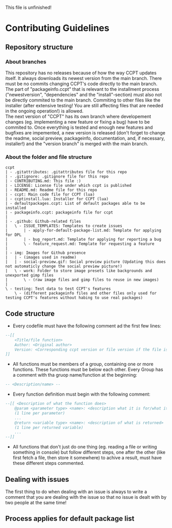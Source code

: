 This file is unfinished!
# Contributing Guidelines
## Repository structure
### About branches
This repository has no releases because of how the way CCPT updates itself. It always downloads its newest version from the main branch. There must be no commits changing CCPT's code directly to the main branch. The part of "packageinfo.ccpt" that is relevant to the installment process ("newestversion", "dependencies" and the "install"-section) must also not be directly commited to the main branch. Commiting to other files like the installer (after extensive testing! You are still affecting files that are needed in the ongoing operation!) is allowed.  
The next version of "CCPT" has its own branch where developement changes (eg. implementing a new feature or fixing a bug) have to be commited to. Once everything is tested and enough new features and bugfixes are impemented, a new version is released (don't forget to change the readme, social preview, packageinfo, documentation, and, if necessary, installer!) and the "version branch" is merged with the main branch.
### About the folder and file structure
```
ccpt  
| - .gitattributes: .gitattributes file for this repo  
| - .gitignore: .gitignore file for this repo  
| - CONTRIBUTING.md: This file :)  
| - LICENSE: License file under which ccpt is published   
| - README.md: Readme file for this repo  
| - ccpt: Main code file for CCPT (lua)  
| - ccptinstall.lua: Installer for CCPT (lua)  
| - defaultpackages.ccpt: List of default packages able to be installed  
| - packageinfo.ccpt: packageinfo file for ccpt  
|  
| - .github: Github-related files  
|   \ - ISSUE_TEMPLATES: Templates to create issues  
|       | - apply-for-default-package-list.md: Template for applying for DPL  
|       | - bug_report.md: Template for applying for reporting a bug  
|       \ - feature_request.md: Template for requesting a feature  
|  
| - img: Images for Github presence  
|   | - (images used in readme)  
|   | - social-preview.gif: Social preview picture (Updating this does not automaticly change the social preview picture!)  
|   \ - work: Folder to store image presets like backgrounds and unexported gimp files  
|       \ - (raw image files and gimp files to reuse in new images)  
|  
\ - testing: Test data to test CCPT's features  
    \ - (different packageinfo files and other files only used for testing CCPT's features without habing to use real packages)
```

## Code structure
- Every codefile must have the following comment ad the first few lines:
```lua
--[[ 
	<Title/file function>
	Author: <Original author>
	Version: <Corresponding ccpt version or file version if the file is not directly related to a ccpt version (eg. installer)>
]]
```
- All functions must be members of a group, containing one or more functions. These functions must be below each other. Every Group has a comment with tha gruop name/function at the beginning:
```lua
-- <Description/name> --
```
- Every function definition must begin with the following comment:
```lua
--[[ <Description of what the function does>
	@param <parameter type> <name>: <description what it is for/what it does>
	(1 line per parameter)
	...
	@return <variable type> <name>: <description of what is returned>
	(1 line per returned variable)
	...
--]]
```
- All functions that don't just do one thing (eg. reading a file or writing something in console) but follow different steps, one after the other (like first fetch a file, then store it somewhere) to achive a result, must have these different steps commented.
## Dealing with issues
The first thing to do when dealing with an issue is always to write a comment that you are dealing with the issue so that no issue is dealt with by two people at the same time!
## Process applies for default package list

